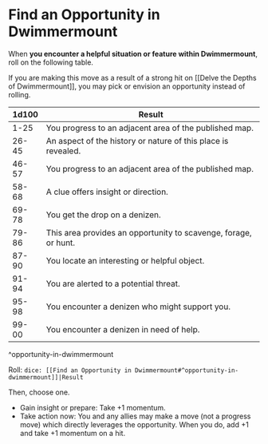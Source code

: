 # Find an Opportunity in Dwimmermount
When **you encounter a helpful situation or feature within Dwimmermount**, roll on the following table. 

If you are making this move as a result of a strong hit on [[Delve the Depths of Dwimmermount]], you may pick or envision an opportunity instead of rolling.

1d100 | Result
------|----------------------------------------------------------------
1-25  | You progress to an adjacent area of the published map.
26-45 | An aspect of the history or nature of this place is revealed.
46-57 | You progress to an adjacent area of the published map.
58-68 | A clue offers insight or direction.
69-78 | You get the drop on a denizen.
79-86 | This area provides an opportunity to scavenge, forage, or hunt.
87-90 | You locate an interesting or helpful object.
91-94 | You are alerted to a potential threat.
95-98 | You encounter a denizen who might support you.
99-00 | You encounter a denizen in need of help.
^opportunity-in-dwimmermount

Roll:  `dice: [[Find an Opportunity in Dwimmermount#^opportunity-in-dwimmermount]]|Result`

Then, choose one.
- Gain insight or prepare: Take +1 momentum.
- Take action now: You and any allies may make a move (not a progress move) which directly leverages the opportunity. When you do, add +1 and take +1 momentum on a hit.

